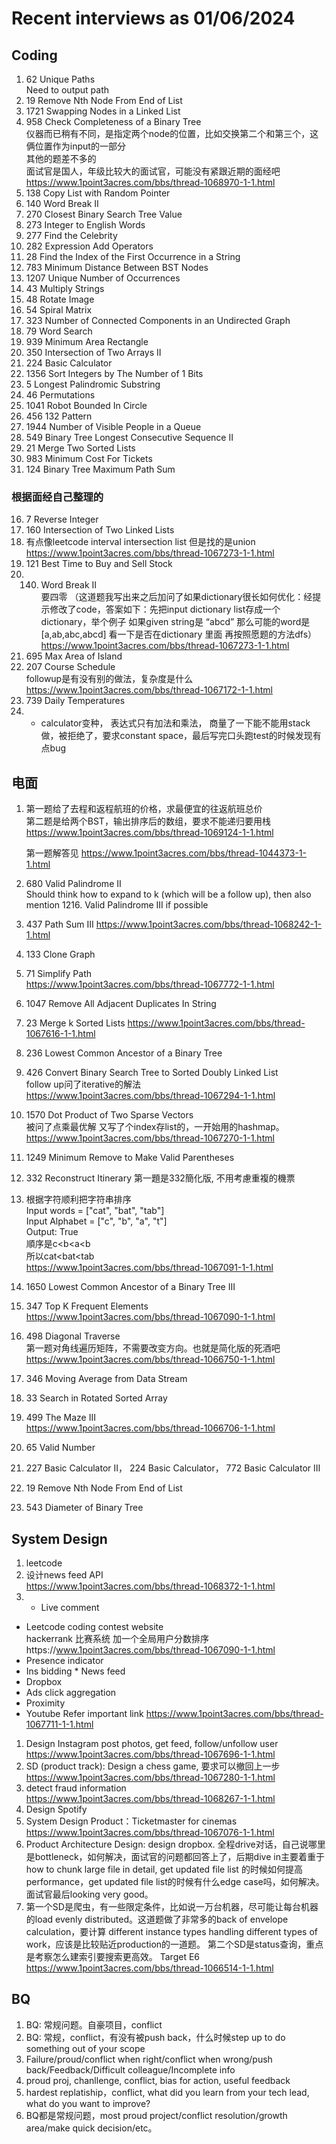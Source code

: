 # Recent interviews as 01/06/2024
## Coding
1. 62 Unique Paths   
  Need to output path
1. 19 Remove Nth Node From End of List
2. 1721 Swapping Nodes in a Linked List
3. 958 Check Completeness of a Binary Tree  
    仪器而已稍有不同，是指定两个node的位置，比如交换第二个和第三个，这俩位置作为input的一部分  
    其他的题差不多的  
    面试官是国人，年级比较大的面试官，可能没有紧跟近期的面经吧   
    https://www.1point3acres.com/bbs/thread-1068970-1-1.html
1. 138 Copy List with Random Pointer
2. 140 Word Break II
3. 270 Closest Binary Search Tree Value
4. 273 Integer to English Words
5. 277 Find the Celebrity
6. 282 Expression Add Operators
7. 28 Find the Index of the First Occurrence in a String
8. 783 Minimum Distance Between BST Nodes
9. 1207 Unique Number of Occurrences
10. 43 Multiply Strings
11. 48 Rotate Image
12. 54 Spiral Matrix
13. 323 Number of Connected Components in an Undirected Graph
1. 79 Word Search
2. 939 Minimum Area Rectangle
3. 350 Intersection of Two Arrays II
4. 224 Basic Calculator
5. 1356 Sort Integers by The Number of 1 Bits
6. 5 Longest Palindromic Substring
7. 46 Permutations
8. 1041 Robot Bounded In Circle
9. 456 132 Pattern
10. 1944 Number of Visible People in a Queue
11. 549 Binary Tree Longest Consecutive Sequence II
12. 21 Merge Two Sorted Lists
13. 983 Minimum Cost For Tickets
14. 124 Binary Tree Maximum Path Sum
### 根据面经自己整理的
16. 7 Reverse Integer
17. 160 Intersection of Two Linked Lists
18. 有点像leetcode interval intersection list 但是找的是union  
    https://www.1point3acres.com/bbs/thread-1067273-1-1.html
1.  121 Best Time to Buy and Sell Stock
2.  140. Word Break II  
    要四零 （这道题我写出来之后加问了如果dictionary很长如何优化：经提示修改了code，答案如下：先把input dictionary list存成一个dictionary，举个例子 如果given string是 “abcd” 那么可能的word是 [a,ab,abc,abcd] 看一下是否在dictionary 里面 再按照愿题的方法dfs）  
    https://www.1point3acres.com/bbs/thread-1067273-1-1.html
1.  695 Max Area of Island
2.  207 Course Schedule  
    followup是有没有别的做法，复杂度是什么  
    https://www.1point3acres.com/bbs/thread-1067172-1-1.html
1.  739 Daily Temperatures
2.  - calculator变种， 表达式只有加法和乘法， 商量了一下能不能用stack做，被拒绝了，要求constant space，最后写完口头跑test的时候发现有点bug
      
## 电面
1. 第一题给了去程和返程航班的价格，求最便宜的往返航班总价  
   第二题是给两个BST，输出排序后的数组，要求不能‍‌‌‌‌‍‍‌‌‍‌‍‌‍‌‍‌‌‌‌‍递归要用栈  
   https://www.1point3acres.com/bbs/thread-1069124-1-1.html

   第一题解答见 https://www.1point3acres.com/bbs/thread-1044373-1-1.html
1. 680 Valid Palindrome II   
   Should think how to expand to k (which will be a follow up), then also mention 1216. Valid Palindrome III if possible
1. 437 Path Sum III
    https://www.1point3acres.com/bbs/thread-1068242-1-1.html
1. 133 Clone Graph
2. 71 Simplify Path  
   https://www.1point3acres.com/bbs/thread-1067772-1-1.html
1. 1047 Remove All Adjacent Duplicates In String
2. 23 Merge k Sorted Lists
  https://www.1point3acres.com/bbs/thread-1067616-1-1.html
1. 236 Lowest Common Ancestor of a Binary Tree
2. 426 Convert Binary Search Tree to Sorted Doubly Linked List  
   follow up问了iterative的解法  
   https://www.1point3acres.com/bbs/thread-1067294-1-1.html
1. 1570 Dot Product of Two Sparse Vectors  
   被问了点乘最优解 又写了个index存list的，一开始用的hashmap。  
   https://www.1point3acres.com/bbs/thread-1067270-1-1.html
1. 1249 Minimum Remove to Make Valid Parentheses
1. 332 Reconstruct Itinerary
   第一題是332簡化版, 不用考慮重複的機票
3. 根据字符顺利把字符串排序  
  Input words = ["cat", "bat", "tab"]  
  Input Alphabet = ["c", "b", "a", "t"]  
  Output: True  
  順序是c<b<a<b  
  所以cat<bat<tab  
  https://www.1point3acres.com/bbs/thread-1067091-1-1.html
1. 1650 Lowest Common Ancestor of a Binary Tree III
2. 347 Top K Frequent Elements
   https://www.1point3acres.com/bbs/thread-1067090-1-1.html
1. 498 Diagonal Traverse  
   第一题对角线遍历矩阵，不需要改变方向。也就是简化版的死酒吧  
   https://www.1point3acres.com/bbs/thread-1066750-1-1.html
1. 346 Moving Average from Data Stream
1. 33 Search in Rotated Sorted Array
2. 499 The Maze III  
   https://www.1point3acres.com/bbs/thread-1066706-1-1.html
1. 65 Valid Number
2. 227 Basic Calculator II， 224 Basic Calculator， 772 Basic Calculator III
3. 19 Remove Nth Node From End of List
4. 543 Diameter of Binary Tree
## System Design
1. l‍‌‌‌‌‍‍‌‌‍‌‍‌‍‌‍‌‌‌‌‍eetcode
2. 设计news feed API  
   https://www.1point3acres.com/bbs/thread-1068372-1-1.html
1. * Live comment
* Leetcode coding contest website  
  hackerrank 比赛系统 加一个全局用户分数排序https://www.1point3acres.com/bbs/thread-1067090-1-1.html
* Presence indicator
* Ins bidding
*‍‌‌‌‌‍‍‌‌‍‌‍‌‍‌‍‌‌‌‌‍ News feed
* Dropbox
* Ads click aggregation
* Proximity
* Youtube
  Refer important link https://www.1point3acres.com/bbs/thread-1067711-1-1.html
1. Design Instagram post photos, get feed, follow/unfollow user  
   https://www.1point3acres.com/bbs/thread-1067696-1-1.html
1. SD (product track): Design a chess game, 要求可以撤回上一步  
   https://www.1point3acres.com/bbs/thread-1067280-1-1.html
1. detect fraud information  
   https://www.1point3acres.com/bbs/thread-1068267-1-1.html
1. Design Spotify
2. System Design Product：Ticketmaster for cinemas https://www.1point3acres.com/bbs/thread-1067076-1-1.html
3. Product Architecture Design: design dropbox. 全程drive对话，自己说哪里是bottleneck，如何解决，面试官的问题都回答上了，后期dive in主要着重于how to chunk large file in detail, get updated file list 的时候如何提高performance，get updated file list的时候有什么edge case吗，如何解决。面试官最后looking very good。
4. 第一个SD是爬虫，有一些限定条件，比如说一万台机器，尽可能让每台机器的load evenly distributed。这道题做了非常多的back of envelope calculation，要计算 different instance types handling different types of work，应该是比较贴近production的一道题。
第二个SD是status查询，重点是考察怎么建索引要搜索更高效。
   Target E6  
  https://www.1point3acres.com/bbs/thread-1066514-1-1.html  
## BQ
1. BQ: 常规问题。自豪项目，conflict
2. BQ: 常规，conflict，有没有被push back，什么时候step up to do something out of your sco‍‌‌‌‌‍‍‌‌‍‌‍‌‍‌‍‌‌‌‌‍pe
3. Failure/proud/conflict when right/conflict when wrong/push back/Feedback/Difficult colleague/Incomplete info
4. proud proj, chanllenge, conflict, bias for action, useful feedback
5. hardest replatiship，conflict, what did you learn from your tech lead, what do you want to improve?
6. BQ都是常规问题，most proud project/conflict resolution/g‍‌‌‌‌‍‍‌‌‍‌‍‌‍‌‍‌‌‌‌‍rowth area/make quick decision/etc。
